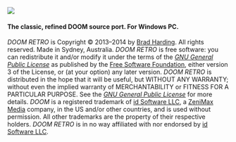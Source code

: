 ![](http://1.bp.blogspot.com/-XcEjTtLugTQ/Uwey9Mms14I/AAAAAAAAEno/Z9_8h5mzHH4/s1600/title.png)

#### The classic, refined DOOM source port. For Windows PC.

*DOOM RETRO* is Copyright &copy; 2013&ndash;2014 by [Brad Harding](mailto:brad@doomretro.com). All rights reserved. Made in Sydney, Australia. *DOOM RETRO* is free software: you can redistribute it and/or modify it under the terms of the [*GNU General Public License*](https://github.com/bradharding/doomretro/wiki/License) as published by the [Free Software Foundation](http://www.fsf.org/), either version 3 of the License, or (at your option) any later version. *DOOM RETRO* is distributed in the hope that it will be useful, but WITHOUT ANY WARRANTY; without even the implied warranty of
MERCHANTABILITY or FITNESS FOR A PARTICULAR PURPOSE. See the [*GNU General Public License*](https://github.com/bradharding/doomretro/wiki/License) for more details. *DOOM* is a registered trademark of [id Software LLC](http://www.idsoftware.com), a [ZeniMax Media](http://www.zenimax.com/) company, in the US and/or other countries, and is used without permission. All other trademarks are the property of their respective holders. *DOOM RETRO* is in no way affiliated with nor endorsed by [id Software LLC](http://www.idsoftware.com).
